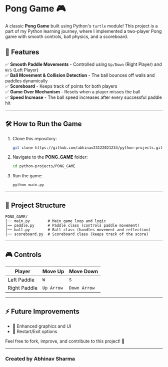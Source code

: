 # Pong Game 🎮

A classic **Pong Game** built using Python's `turtle` module! This project is a part of my Python learning journey, where I implemented a two-player Pong game with smooth controls, ball physics, and a scoreboard.

## 🚀 Features

✅ **Smooth Paddle Movements** - Controlled using `Up/Down` (Right Player) and `W/S` (Left Player)  
✅ **Ball Movement & Collision Detection** - The ball bounces off walls and paddles dynamically  
✅ **Scoreboard** - Keeps track of points for both players  
✅ **Game Over Mechanism** - Resets when a player misses the ball  
✅ **Speed Increase** - The ball speed increases after every successful paddle hit  

---

## 🛠 How to Run the Game

1. Clone this repository:
   ```bash
   git clone https://github.com/abhinav23122021234/python-projects.git
   ```
2. Navigate to the **PONG_GAME** folder:
   ```bash
   cd python-projects/PONG_GAME
   ```
3. Run the game:
   ```bash
   python main.py
   ```

---

## 📂 Project Structure

```
PONG_GAME/
│── main.py        # Main game loop and logic
│── paddle.py      # Paddle class (controls paddle movement)
│── ball.py        # Ball class (handles movement and reflection)
│── scoreboard.py  # Scoreboard class (keeps track of the score)
```

---

## 🎮 Controls

| Player | Move Up | Move Down |
|--------|---------|-----------|
| Left Paddle  | `W` | `S` |
| Right Paddle | `Up Arrow` | `Down Arrow` |

---

## ⚡ Future Improvements

- 🎨 Enhanced graphics and UI
- 🔄 Restart/Exit options

Feel free to fork, improve, and contribute to this project! 🚀

---

### Created by **Abhinav Sharma**  


